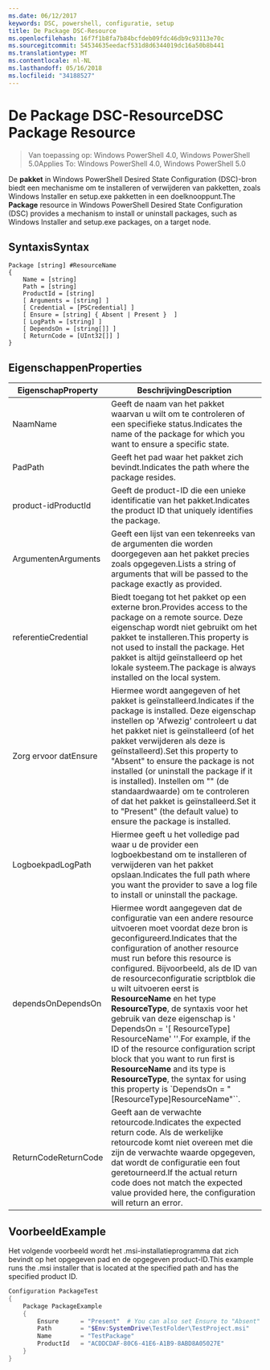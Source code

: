 ```yaml
---
ms.date: 06/12/2017
keywords: DSC, powershell, configuratie, setup
title: De Package DSC-Resource
ms.openlocfilehash: 16f7f1b8fa7b84bcfdeb09fdc46db9c93113e70c
ms.sourcegitcommit: 54534635eedacf531d8d6344019dc16a50b8b441
ms.translationtype: MT
ms.contentlocale: nl-NL
ms.lasthandoff: 05/16/2018
ms.locfileid: "34188527"
---
```

# <a name="dsc-package-resource"></a><span data-ttu-id="1f3a9-103">De Package DSC-Resource</span><span class="sxs-lookup"><span data-stu-id="1f3a9-103">DSC Package Resource</span></span>

> <span data-ttu-id="1f3a9-104">Van toepassing op: Windows PowerShell 4.0, Windows PowerShell 5.0</span><span class="sxs-lookup"><span data-stu-id="1f3a9-104">Applies To: Windows PowerShell 4.0, Windows PowerShell 5.0</span></span>

<span data-ttu-id="1f3a9-105">De **pakket** in Windows PowerShell Desired State Configuration (DSC)-bron biedt een mechanisme om te installeren of verwijderen van pakketten, zoals Windows Installer en setup.exe pakketten in een doelknooppunt.</span><span class="sxs-lookup"><span data-stu-id="1f3a9-105">The **Package** resource in Windows PowerShell Desired State Configuration (DSC) provides a mechanism to install or uninstall packages, such as Windows Installer and setup.exe packages, on a target node.</span></span>

## <a name="syntax"></a><span data-ttu-id="1f3a9-106">Syntaxis</span><span class="sxs-lookup"><span data-stu-id="1f3a9-106">Syntax</span></span>

```
Package [string] #ResourceName
{
    Name = [string]
    Path = [string]
    ProductId = [string]
    [ Arguments = [string] ]
    [ Credential = [PSCredential] ]
    [ Ensure = [string] { Absent | Present }  ]
    [ LogPath = [string] ]
    [ DependsOn = [string[]] ]
    [ ReturnCode = [UInt32[]] ]
}
```

## <a name="properties"></a><span data-ttu-id="1f3a9-107">Eigenschappen</span><span class="sxs-lookup"><span data-stu-id="1f3a9-107">Properties</span></span>
|  <span data-ttu-id="1f3a9-108">Eigenschap</span><span class="sxs-lookup"><span data-stu-id="1f3a9-108">Property</span></span>  |  <span data-ttu-id="1f3a9-109">Beschrijving</span><span class="sxs-lookup"><span data-stu-id="1f3a9-109">Description</span></span>   |
|---|---|
| <span data-ttu-id="1f3a9-110">Naam</span><span class="sxs-lookup"><span data-stu-id="1f3a9-110">Name</span></span>| <span data-ttu-id="1f3a9-111">Geeft de naam van het pakket waarvan u wilt om te controleren of een specifieke status.</span><span class="sxs-lookup"><span data-stu-id="1f3a9-111">Indicates the name of the package for which you want to ensure a specific state.</span></span>|
| <span data-ttu-id="1f3a9-112">Pad</span><span class="sxs-lookup"><span data-stu-id="1f3a9-112">Path</span></span>| <span data-ttu-id="1f3a9-113">Geeft het pad waar het pakket zich bevindt.</span><span class="sxs-lookup"><span data-stu-id="1f3a9-113">Indicates the path where the package resides.</span></span>|
| <span data-ttu-id="1f3a9-114">product-id</span><span class="sxs-lookup"><span data-stu-id="1f3a9-114">ProductId</span></span>| <span data-ttu-id="1f3a9-115">Geeft de product-ID die een unieke identificatie van het pakket.</span><span class="sxs-lookup"><span data-stu-id="1f3a9-115">Indicates the product ID that uniquely identifies the package.</span></span>|
| <span data-ttu-id="1f3a9-116">Argumenten</span><span class="sxs-lookup"><span data-stu-id="1f3a9-116">Arguments</span></span>| <span data-ttu-id="1f3a9-117">Geeft een lijst van een tekenreeks van de argumenten die worden doorgegeven aan het pakket precies zoals opgegeven.</span><span class="sxs-lookup"><span data-stu-id="1f3a9-117">Lists a string of arguments that will be passed to the package exactly as provided.</span></span>|
| <span data-ttu-id="1f3a9-118">referentie</span><span class="sxs-lookup"><span data-stu-id="1f3a9-118">Credential</span></span>| <span data-ttu-id="1f3a9-119">Biedt toegang tot het pakket op een externe bron.</span><span class="sxs-lookup"><span data-stu-id="1f3a9-119">Provides access to the package on a remote source.</span></span> <span data-ttu-id="1f3a9-120">Deze eigenschap wordt niet gebruikt om het pakket te installeren.</span><span class="sxs-lookup"><span data-stu-id="1f3a9-120">This property is not used to install the package.</span></span> <span data-ttu-id="1f3a9-121">Het pakket is altijd geïnstalleerd op het lokale systeem.</span><span class="sxs-lookup"><span data-stu-id="1f3a9-121">The package is always installed on the local system.</span></span>|
| <span data-ttu-id="1f3a9-122">Zorg ervoor dat</span><span class="sxs-lookup"><span data-stu-id="1f3a9-122">Ensure</span></span>| <span data-ttu-id="1f3a9-123">Hiermee wordt aangegeven of het pakket is geïnstalleerd.</span><span class="sxs-lookup"><span data-stu-id="1f3a9-123">Indicates if the package is installed.</span></span> <span data-ttu-id="1f3a9-124">Deze eigenschap instellen op 'Afwezig' controleert u dat het pakket niet is geïnstalleerd (of het pakket verwijderen als deze is geïnstalleerd).</span><span class="sxs-lookup"><span data-stu-id="1f3a9-124">Set this property to "Absent" to ensure the package is not installed (or uninstall the package if it is installed).</span></span> <span data-ttu-id="1f3a9-125">Instellen om "" (de standaardwaarde) om te controleren of dat het pakket is geïnstalleerd.</span><span class="sxs-lookup"><span data-stu-id="1f3a9-125">Set it to "Present" (the default value) to ensure the package is installed.</span></span>|
| <span data-ttu-id="1f3a9-126">Logboekpad</span><span class="sxs-lookup"><span data-stu-id="1f3a9-126">LogPath</span></span>| <span data-ttu-id="1f3a9-127">Hiermee geeft u het volledige pad waar u de provider een logboekbestand om te installeren of verwijderen van het pakket opslaan.</span><span class="sxs-lookup"><span data-stu-id="1f3a9-127">Indicates the full path where you want the provider to save a log file to install or uninstall the package.</span></span>|
| <span data-ttu-id="1f3a9-128">dependsOn</span><span class="sxs-lookup"><span data-stu-id="1f3a9-128">DependsOn</span></span> | <span data-ttu-id="1f3a9-129">Hiermee wordt aangegeven dat de configuratie van een andere resource uitvoeren moet voordat deze bron is geconfigureerd.</span><span class="sxs-lookup"><span data-stu-id="1f3a9-129">Indicates that the configuration of another resource must run before this resource is configured.</span></span> <span data-ttu-id="1f3a9-130">Bijvoorbeeld, als de ID van de resourceconfiguratie scriptblok die u wilt uitvoeren eerst is **ResourceName** en het type **ResourceType**, de syntaxis voor het gebruik van deze eigenschap is ' DependsOn = '[ ResourceType] ResourceName' ''.</span><span class="sxs-lookup"><span data-stu-id="1f3a9-130">For example, if the ID of the resource configuration script block that you want to run first is **ResourceName** and its type is **ResourceType**, the syntax for using this property is \`DependsOn = "[ResourceType]ResourceName"\`\`.</span></span>|
| <span data-ttu-id="1f3a9-131">ReturnCode</span><span class="sxs-lookup"><span data-stu-id="1f3a9-131">ReturnCode</span></span>| <span data-ttu-id="1f3a9-132">Geeft aan de verwachte retourcode.</span><span class="sxs-lookup"><span data-stu-id="1f3a9-132">Indicates the expected return code.</span></span> <span data-ttu-id="1f3a9-133">Als de werkelijke retourcode komt niet overeen met die zijn de verwachte waarde opgegeven, dat wordt de configuratie een fout geretourneerd.</span><span class="sxs-lookup"><span data-stu-id="1f3a9-133">If the actual return code does not match the expected value provided here, the configuration will return an error.</span></span>|

## <a name="example"></a><span data-ttu-id="1f3a9-134">Voorbeeld</span><span class="sxs-lookup"><span data-stu-id="1f3a9-134">Example</span></span>

<span data-ttu-id="1f3a9-135">Het volgende voorbeeld wordt het .msi-installatieprogramma dat zich bevindt op het opgegeven pad en de opgegeven product-ID.</span><span class="sxs-lookup"><span data-stu-id="1f3a9-135">This example runs the .msi installer that is located at the specified path and has the specified product ID.</span></span>

```powershell
Configuration PackageTest
{
    Package PackageExample
    {
        Ensure      = "Present"  # You can also set Ensure to "Absent"
        Path        = "$Env:SystemDrive\TestFolder\TestProject.msi"
        Name        = "TestPackage"
        ProductId   = "ACDDCDAF-80C6-41E6-A1B9-8ABD8A05027E"
    }
}
```